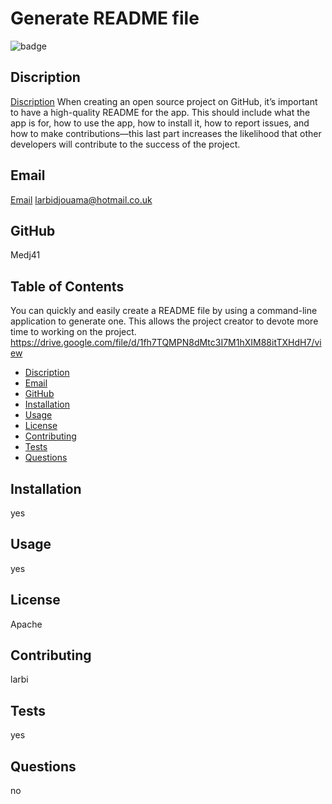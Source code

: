 
# Generate README file
![badge](https://img.shields.io/badge/license-Apache-brightgreen)
## Discription
[Discription](#Discription)
When creating an open source project on GitHub, it’s important to have a high-quality README for the app. This should include what the app is for, how to use the app, how to install it, how to report issues, and how to make contributions—this last part increases the likelihood that other developers will contribute to the success of the project. 
## Email
[Email](#Email)
larbidjouama@hotmail.co.uk
## GitHub
Medj41
## Table of Contents
You can quickly and easily create a README file by using a command-line application to generate one. This allows the project creator to devote more time to working on the project.
https://drive.google.com/file/d/1fh7TQMPN8dMtc3I7M1hXIM88itTXHdH7/view
- [Discription](#Discription)
- [Email](#Email)
- [GitHub](#GitHub)
- [Installation](#Installation)
- [Usage](#Usage)
- [License](#License)
- [Contributing](#Contributing)
- [Tests](#Tests)
- [Questions](#Questions)
## Installation 
yes
## Usage 
yes
## License 
Apache
## Contributing 
larbi
## Tests 
yes
## Questions
no
